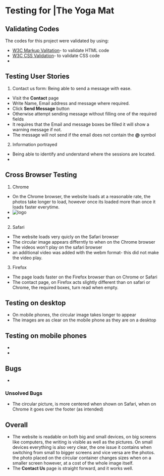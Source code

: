 # Testing for |The Yoga Mat


## Validating Codes
The codes for this project were validated by using:
* [W3C Markup Valitation](https://validator.w3.org)- to validate HTML code
* [W3C CSS Validation](https://jigsaw.w3.org/css-validator/)- to validate CSS code
* []()

## Testing User Stories
 1. Contact us form: Being able to send a message with ease.
- Visit the **Contact** page
- Write Name, Email address and message where required.
- Click **Send Message** button
- Otherwise attempt sending message without filling one of the required fields
- It requires that the Email and message boxes be filled it will show a warning message if not.
- The message will not send if the email does not contain the **@** symbol
2. Information portrayed
- Being able to identify and understand where the sessions are located.
-

## Cross Browser Testing
1. Chrome
* On the Chrome browser, the website loads at a reasonable rate, the photos take longer to load,
however once its loaded more than once it loads faster everytime.
* <img src="assets/images/.png" title="logo">
* 
2. Safari
* The website loads very quicly on the Safari browser
* The circular image appears differntly to when on the Chrome browser
* The videos won't play on the safari browser
* an additional video <source> was added with the webm format- this did not make the video play.
3. Firefox 
* The page loads faster on the Firefox browser than on Chrome or Safari
* The contact page, on Firefox acts slightly different than on safari or Chrome, 
the required boxes, turn read when empty.

## Testing on desktop 
- On mobile phones, the circular image takes longer to appear
- The images are as clear on the mobile phone as they are on a desktop

## Testing on mobile phones
- 
- 
## Bugs
* 
### Unsolved Bugs
* The circular picture, is more centered when shown on Safari, when on Chrome it goes over the footer (as intended)

## Overall
* The website is readable on both big and small devices, on big screens like computers, the writing is visible as well as the pictures.
On small devices everything is also very clear, the one issue it contains when switching from small to bigger screens and vice versa
are the photos. the photo placed on the circular container changes sizes when on a smaller screen however, at a cost of the whole image itself.
* The **Contact Us** page is straight forward, and it works well.
